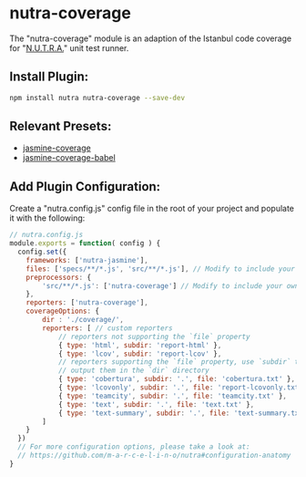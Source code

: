# nutra-coverage
The "nutra-coverage" module is an adaption of the Istanbul code coverage for "[N.U.T.R.A.](https://github.com/m-a-r-c-e-l-i-n-o/nutra)" unit test runner.

## Install Plugin:
```bash
npm install nutra nutra-coverage --save-dev
```

## Relevant Presets:
- [jasmine-coverage](https://github.com/m-a-r-c-e-l-i-n-o/nutra-jasmine-coverage-preset)
- [jasmine-coverage-babel](https://github.com/m-a-r-c-e-l-i-n-o/nutra-jasmine-coverage-babel-preset)

## Add Plugin Configuration:
Create a "nutra.config.js" config file in the root of your project and populate it with the following:
```js
// nutra.config.js
module.exports = function( config ) {
  config.set({
    frameworks: ['nutra-jasmine'],
    files: ['specs/**/*.js', 'src/**/*.js'], // Modify to include your own app & spec files
    preprocessors: {
        'src/**/*.js': ['nutra-coverage'] // Modify to include your own app files
    },
    reporters: ['nutra-coverage'],
    coverageOptions: {
        dir : './coverage/',
        reporters: [ // custom reporters
            // reporters not supporting the `file` property
            { type: 'html', subdir: 'report-html' },
            { type: 'lcov', subdir: 'report-lcov' },
            // reporters supporting the `file` property, use `subdir` to directly
            // output them in the `dir` directory
            { type: 'cobertura', subdir: '.', file: 'cobertura.txt' },
            { type: 'lcovonly', subdir: '.', file: 'report-lcovonly.txt' },
            { type: 'teamcity', subdir: '.', file: 'teamcity.txt' },
            { type: 'text', subdir: '.', file: 'text.txt' },
            { type: 'text-summary', subdir: '.', file: 'text-summary.txt' }
        ]
    }
  })
  // For more configuration options, please take a look at:
  // https://github.com/m-a-r-c-e-l-i-n-o/nutra#configuration-anatomy
}
```
